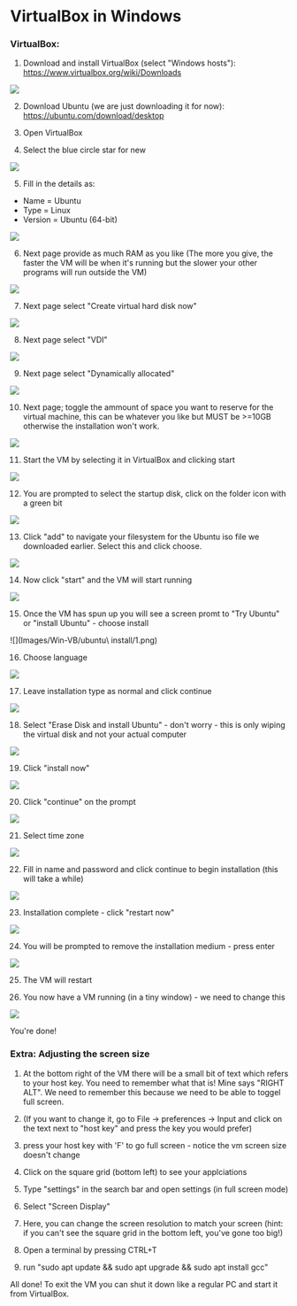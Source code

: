 # VirtualBox in Windows

### VirtualBox:

1. Download and install VirtualBox (select "Windows hosts"):
https://www.virtualbox.org/wiki/Downloads

![](Images/Win-VB/vb_site.png)

2. Download Ubuntu (we are just downloading it for now):
https://ubuntu.com/download/desktop

3. Open VirtualBox

4. Select the blue circle star for new

![](Images/Win-VB/vb-new.png)

5. Fill in the details as:
- Name = Ubuntu
- Type = Linux
- Version = Ubuntu (64-bit)

![](Images/Win-VB/vb-deets.png)

6. Next page provide as much RAM as you like (The more you give, the faster the VM will be when it's running but the slower your other programs will run outside the VM)

![](Images/Win-VB/vb-mem.png)

7. Next page select "Create virtual hard disk now"

![](Images/Win-VB/disk-now.png)

8. Next page select "VDI"

![](Images/Win-VB/vdi.png)

9. Next page select "Dynamically allocated"

![](Images/Win-VB/dynamic.png)

10. Next page; toggle the ammount of space you want to reserve for the virtual machine, this can be whatever you like but MUST be >=10GB otherwise the installation won't work.

![](Images/Win-VB/space.png)

11. Start the VM by selecting it in VirtualBox and clicking start

![](Images/Win-VB/start.png)

12. You are prompted to select the startup disk, click on the folder icon with a green bit

![](Images/Win-VB/folder.png)

13. Click "add" to navigate your filesystem for the Ubuntu iso file we downloaded earlier. Select this and click choose.

![](Images/Win-VB/add.png)

14. Now click "start" and the VM will start running

![](Images/Win-VB/start_vm.png)

15. Once the VM has spun up you will see a screen promt to "Try Ubuntu" or "install Ubuntu" - choose install

![](Images/Win-VB/ubuntu\ install/1.png)

16. Choose language

![](Images/Win-VB/2.png)

17. Leave installation type as normal and click continue

![](Images/Win-VB/3.png)

18. Select "Erase Disk and install Ubuntu" - don't worry - this is only wiping the virtual disk and not your actual computer

![](Images/Win-VB/4.png)

19. Click "install now"

![](Images/Win-VB/5.png)

20. Click "continue" on the prompt

![](Images/Win-VB/6.png)

21. Select time zone

![](Images/Win-VB/7.png)

22. Fill in name and password and click continue to begin installation (this will take a while)

![](Images/Win-VB/8.png)

23. Installation complete - click "restart now"

![](Images/Win-VB/9.png)

24. You will be prompted to remove the installation medium - press enter

![](Images/Win-VB/10.png)

25. The VM will restart

26. You now have a VM running (in a tiny window) - we need to change this

![](Images/Win-VB/11.png)

You're done!

### Extra: Adjusting the screen size

1. At the bottom right of the VM there will be a small bit of text which refers to your host key. You need to remember what that is! Mine says "RIGHT ALT". We need to remember this because we need to be able to toggel full screen.

2. (If you want to change it, go to File -> preferences -> Input and click on the text next to "host key" and press the key you would prefer)

3. press your host key with 'F' to go full screen - notice the vm screen size doesn't change

4. Click on the square grid (bottom left) to see your applciations

5. Type "settings" in the search bar and open settings (in full screen mode)

6. Select "Screen Display"

7. Here, you can change the screen resolution to match your screen (hint: if you can't see the square grid in the bottom left, you've gone too big!)

8. Open a terminal by pressing CTRL+T

9. run "sudo apt update && sudo apt upgrade && sudo apt install gcc"

All done! To exit the VM you can shut it down like a regular PC and start it from VirtualBox.
